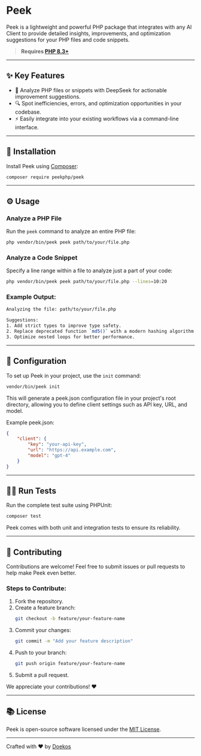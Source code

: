 # Peek

Peek is a lightweight and powerful PHP package that integrates with any AI Client to provide detailed insights, improvements, and optimization suggestions for your PHP files and code snippets.

> **Requires [PHP 8.3+](https://php.net/releases/)**

---

## ✨ Key Features

- 🧠 Analyze PHP files or snippets with DeepSeek for actionable improvement suggestions.
- 🔍 Spot inefficiencies, errors, and optimization opportunities in your codebase.
- ⚡ Easily integrate into your existing workflows via a command-line interface.

---

## 🚀 Installation

Install Peek using [Composer](https://getcomposer.org):

```bash
composer require peekphp/peek
```

---

## ⚙️ Usage

### Analyze a PHP File
Run the `peek` command to analyze an entire PHP file:
```bash
php vendor/bin/peek peek path/to/your/file.php
```

### Analyze a Code Snippet
Specify a line range within a file to analyze just a part of your code:
```bash
php vendor/bin/peek peek path/to/your/file.php --lines=10:20
```

### Example Output:
```bash
Analyzing the file: path/to/your/file.php

Suggestions:
1. Add strict types to improve type safety.
2. Replace deprecated function `md5()` with a modern hashing algorithm like `password_hash()`.
3. Optimize nested loops for better performance.
```

---

## 🔧 Configuration

To set up Peek in your project, use the `init` command:
```bash
vendor/bin/peek init
```

This will generate a peek.json configuration file in your project's root directory, allowing you to define client settings such as API key, URL, and model.

Example peek.json:

```json
{
    "client": {
        "key": "your-api-key",
        "url": "https://api.example.com",
        "model": "gpt-4"
    }
}
```

---

## 🤦🏻 Run Tests

Run the complete test suite using PHPUnit:
```bash
composer test
```

Peek comes with both unit and integration tests to ensure its reliability.

---

## 🤝 Contributing

Contributions are welcome! Feel free to submit issues or pull requests to help make Peek even better.

### Steps to Contribute:
1. Fork the repository.
2. Create a feature branch:
   ```bash
   git checkout -b feature/your-feature-name
   ```
3. Commit your changes:
   ```bash
   git commit -m "Add your feature description"
   ```
4. Push to your branch:
   ```bash
   git push origin feature/your-feature-name
   ```
5. Submit a pull request.

We appreciate your contributions! ❤️

---

## 📚 License

Peek is open-source software licensed under the [MIT License](LICENSE).

---

Crafted with ❤️ by [Doekos](https://github.com/doekos)

